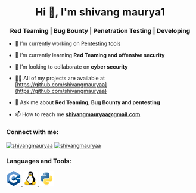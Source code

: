 <h1 align="center">Hi 👋, I'm shivang maurya1</h1>
<h3 align="center">Red Teaming | Bug Bounty | Penetration Testing | Developing</h3>

- 🔭 I’m currently working on [Pentesting tools](https://github.com/shivangmauryaa/pytha-fuzz)

- 🌱 I’m currently learning **Red Teaming and offensive security** 

- 👯 I’m looking to collaborate on **cyber security**

- 👨‍💻 All of my projects are available at [https://github.com/shivangmauryaa](https://github.com/shivangmauryaa)

- 💬 Ask me about **Red Teaming, Bug Bounty and pentesting**

- 📫 How to reach me **shivangmauryaa@gmail.com**

<h3 align="left">Connect with me:</h3>
<p align="left">
<a href="https://twitter.com/shivangmauryaa" target="blank"><img align="center" src="https://raw.githubusercontent.com/rahuldkjain/github-profile-readme-generator/master/src/images/icons/Social/twitter.svg" alt="shivangmauryaa" height="30" width="40" /></a>
<a href="https://linkedin.com/in/shivangmauryaa" target="blank"><img align="center" src="https://raw.githubusercontent.com/rahuldkjain/github-profile-readme-generator/master/src/images/icons/Social/linked-in-alt.svg" alt="shivangmauryaa" height="30" width="40" /></a>
</p>

<h3 align="left">Languages and Tools:</h3>
<p align="left"> <a href="https://www.w3schools.com/cpp/" target="_blank" rel="noreferrer"> <img src="https://raw.githubusercontent.com/devicons/devicon/master/icons/cplusplus/cplusplus-original.svg" alt="cplusplus" width="40" height="40"/> </a> <a href="https://www.linux.org/" target="_blank" rel="noreferrer"> <img src="https://raw.githubusercontent.com/devicons/devicon/master/icons/linux/linux-original.svg" alt="linux" width="40" height="40"/> </a> <a href="https://www.python.org" target="_blank" rel="noreferrer"> <img src="https://raw.githubusercontent.com/devicons/devicon/master/icons/python/python-original.svg" alt="python" width="40" height="40"/> </a> </p>
